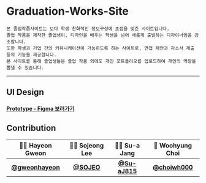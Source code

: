 # Graduation-Works-Site

```
본 졸업작품사이트는 보다 학생 친화적인 정보구성에 초점을 맞춘 사이트입니다.
졸업 작품을 제작한 졸업생이, 디자인을 배우는 학생을 넘어 새롭게 출발하는 디자이너임을 강조합니다.
또한 학생과 기업 간의 커뮤니케이션이 가능하도록 하는 사이트로, 면접 제안과 자소서 제출 등의 기능을 제공합니다.
본 사이트를 통해 졸업생들은 졸업 작품 외에도 개인 포트폴리오를 업로드하여 개인의 역량을 뽐낼 수 있습니다.
```

_____________________________________________________________________________

## UI Design
#### [Prototype - Figma 보러가기](https://www.figma.com/file/ZgFULc8MpO5nbSmETNXD1Y/웹사이트-기획_Team7?node-id=0%3A1)
## Contribution

|👩‍💻 Hayeon Gweon|👩‍🏫 Sojeong Lee|🕵️‍♀️ Su-a Jang|💁 Woohyung Choi|
|:-------:|:-------:|:-------:|:-------:|
|**[@gweonhayeon](https://github.com/gweonhayeon)**|**[@SOJEO](https://github.com/SOJEO)**|**[@Su-aJ815](https://github.com/su-aJ815)**|**[@choiwh000](https://github.com/choiwh000)**|

